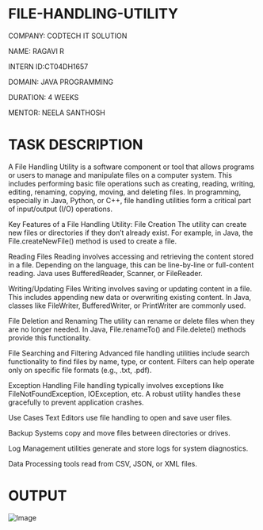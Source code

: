 # FILE-HANDLING-UTILITY

COMPANY: CODTECH IT SOLUTION

NAME: RAGAVI R

INTERN ID:CT04DH1657

DOMAIN: JAVA PROGRAMMING

DURATION: 4 WEEKS

MENTOR: NEELA SANTHOSH

# TASK DESCRIPTION

A File Handling Utility is a software component or tool that allows programs or users to manage and manipulate files on a computer system. This includes performing basic file operations such as creating, reading, writing, editing, renaming, copying, moving, and deleting files. In programming, especially in Java, Python, or C++, file handling utilities form a critical part of input/output (I/O) operations.

Key Features of a File Handling Utility:
File Creation
The utility can create new files or directories if they don’t already exist. For example, in Java, the File.createNewFile() method is used to create a file.

Reading Files
Reading involves accessing and retrieving the content stored in a file. Depending on the language, this can be line-by-line or full-content reading. Java uses BufferedReader, Scanner, or FileReader.

Writing/Updating Files
Writing involves saving or updating content in a file. This includes appending new data or overwriting existing content. In Java, classes like FileWriter, BufferedWriter, or PrintWriter are commonly used.

File Deletion and Renaming
The utility can rename or delete files when they are no longer needed. In Java, File.renameTo() and File.delete() methods provide this functionality.

File Searching and Filtering
Advanced file handling utilities include search functionality to find files by name, type, or content. Filters can help operate only on specific file formats (e.g., .txt, .pdf).

Exception Handling
File handling typically involves exceptions like FileNotFoundException, IOException, etc. A robust utility handles these gracefully to prevent application crashes.

Use Cases
Text Editors use file handling to open and save user files.

Backup Systems copy and move files between directories or drives.

Log Management utilities generate and store logs for system diagnostics.

Data Processing tools read from CSV, JSON, or XML files.

# OUTPUT

![Image](https://github.com/user-attachments/assets/a8a031a9-8296-4280-bdd9-c92f8bf5ba1d)
